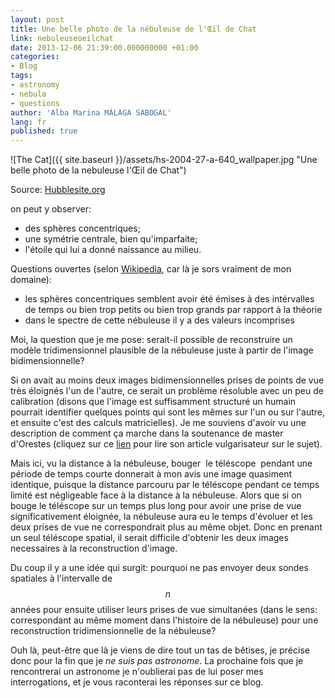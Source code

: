```yaml
---
layout: post
title: Une belle photo de la nébuleuse de l'Œil de Chat
link: nebuleuseoeilchat
date: 2013-12-06 21:39:00.000000000 +01:00
categories:
- Blog
tags:
- astronomy
- nebula
- questions
author: 'Alba Marina MÁLAGA SABOGAL'
lang: fr
published: true
---
```


![The Cat]({{ site.baseurl }}/assets/hs-2004-27-a-640_wallpaper.jpg "Une belle photo de la nebuleuse l'Œil de Chat")

Source: [Hubblesite.org](http://hubblesite.org 'Hubblesite')

on peut y observer:

- des sphères concentriques;
- une symétrie centrale, bien qu'imparfaite;
- l'étoile qui lui a donné naissance au milieu.

Questions ouvertes (selon [Wikipedia](https://en.wikipedia.org/wiki/Cat%27s_Eye_Nebula "Cat's Eye Nebula"), car là je sors vraiment de mon domaine):

- les sphères concentriques semblent avoir été émises à des intérvalles de temps ou bien trop petits ou bien trop grands par rapport à la théorie
- dans le spectre de cette nébuleuse il y a des valeurs incomprises

Moi, la question que je me pose: serait-il possible de reconstruire un modèle tridimensionnel plausible de la nébuleuse juste à partir de l'image bidimensionnelle?

Si on avait au moins deux images bidimensionnelles prises de points de vue très éloignés l'un de l'autre, ce serait un problème résoluble avec un peu de calibration (disons que l'image est suffisamment structuré un humain pourrait identifier quelques points qui sont les mêmes sur l'un ou sur l'autre, et ensuite c'est des calculs matricielles). Je me souviens d'avoir vu une description de comment ça marche dans la soutenance de master d'Orestes (cliquez sur ce [lien](http://www.bibliotecacentral.uni.edu.pe/pdfs/jueves/art_005.pdf "Reconstrucción de Cámara y Estructura 3D - Orestes Bueno") pour lire son article vulgarisateur sur le sujet).

Mais ici, vu la distance à la nébuleuse, bouger  le téléscope  pendant une période de temps courte donnerait à mon avis une image quasiment identique, puisque la distance parcouru par le téléscope pendant ce temps limité est négligeable face à la distance à la nébuleuse. Alors que si on bouge le téléscope sur un temps plus long pour avoir une prise de vue significativement éloignée, la nébuleuse aura eu le temps d'évoluer et les deux prises de vue ne correspondrait plus au même objet. Donc en prenant un seul téléscope spatial, il serait difficile d'obtenir les deux images necessaires à la reconstruction d'image.

Du coup il y a une idée qui surgit: pourquoi ne pas envoyer deux sondes spatiales à l'intervalle de $$n$$ années pour ensuite utiliser leurs prises de vue simultanées (dans le sens: correspondant au même moment dans l'histoire de la nébuleuse) pour une reconstruction tridimensionnelle de la nébuleuse?

Ouh là, peut-être que là je viens de dire tout un tas de bêtises, je précise donc pour la fin que je *ne suis pas astronome*. La prochaine fois que je rencontrerai un astronome je n'oublierai pas de lui poser mes interrogations, et je vous raconterai les réponses sur ce blog.
